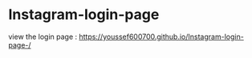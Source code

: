 # Instagram-login-page
view the login page : https://youssef600700.github.io/Instagram-login-page-/
